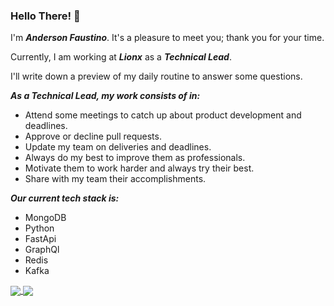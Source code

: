 ### Hello There! 👋


I'm ***Anderson Faustino***. It's a pleasure to meet you; thank you for your time.

Currently, I am working at ***Lionx*** as a ***Technical Lead***.

I'll write down a preview of my daily routine to answer some questions.

***As a Technical Lead, my work consists of in:***
- Attend some meetings to catch up about product development and deadlines.
- Approve or decline pull requests.
- Update my team on deliveries and deadlines.
- Always do my best to improve them as professionals.
- Motivate them to work harder and always try their best.
- Share with my team their accomplishments.
	
***Our current tech stack is:***
- MongoDB
- Python
- FastApi
- GraphQl
- Redis
- Kafka
  
<a href="https://github.com/anuraghazra/github-readme-stats">
  <img align="center" src="https://github-readme-stats.vercel.app/api?username=andersonflima" />
</a>
<a href="https://github.com/anuraghazra/convoychat">
  <img align="center" src="https://github-readme-stats.vercel.app/api/top-langs/?username=andersonflima&layout=compact" />
</a>
